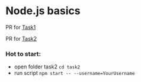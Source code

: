 # Node.js basics
PR for [Task1](https://github.com/shepitko/node-nodejs-basics/pull/1)

PR for [Task2](https://github.com/shepitko/node-nodejs-basics/pull/1)

### Hot to start:
- open folder task2
`cd task2`
- run script
`npm start -- --username=YourUsername`